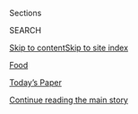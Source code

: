 <div id="app">

<div>

<div class="NYTAppHideMasthead css-zz1s19 e1suatyy0">

<div class="section css-ui9rw0 e1suatyy2">

<div class="css-11hrj97 er09x8g0">

<div class="css-6n7j50">

</div>

<span class="css-1dv1kvn">Sections</span>

<div class="css-10488qs">

<span class="css-1dv1kvn">SEARCH</span>

</div>

[Skip to content](#site-content)[Skip to site
index](#site-index)

</div>

<div id="masthead-section-label" class="css-1fnb9ct eaxe0e00">

[Food](https://www.nytimes.com/section/food)

</div>

<div class="css-10698na e1huz5gh0">

</div>

</div>

<div id="masthead-bar-one" class="section hasLinks css-15hmgas e1csuq9d3">

<div class="css-uqyvli e1csuq9d0">

</div>

<div class="css-1uqjmks e1csuq9d1">

</div>

<div class="css-9e9ivx">

[](https://myaccount.nytimes.com/auth/login?response_type=cookie&client_id=vi)

</div>

<div class="css-1bvtpon e1csuq9d2">

[Today’s Paper](https://www.nytimes.com/section/todayspaper)

</div>

</div>

</div>

</div>

<div data-aria-hidden="false">

<div id="site-content" data-role="main">

<div id="top-wrapper" class="css-15p45cc eaca97t0" type="top">

<div id="top-slug" class="css-19x0jxb eaca97t1" hidden="">

Advertisement

</div>

[Continue reading the main
story](#after-top)

<div class="ad top-wrapper" style="text-align:center;height:100%;display:block;min-height:90px">

<div id="top" class="place-ad" data-position="top" data-size-key="top">

</div>

</div>

<div id="after-top">

</div>

</div>

<div id="collection-food" class="section css-15h4p1b e9abtgs0">

<div class="css-1j21atc e1svk9qx1">

<div class="css-fmiefx e1svk9qx2">

<div class="css-1hk7r2m eu54l5x0">

<div id="sponsor-wrapper" class="css-7a1pgi eaca97t0" type="sponsor" hidden="">

<div id="sponsor-slug" class="css-1l4mleb eaca97t1" hidden="">

Supported by

</div>

[Continue reading the main
story](#after-sponsor)

<div id="sponsor" class="ad sponsor-wrapper" style="text-align:left;height:100%;display:block">

</div>

<div id="after-sponsor">

</div>

</div>

</div>

</div>

<div class="css-nfcc9b e1svk9qx3">

<div class="css-vl9dhg e1svk9qx5">

<div class="css-1nrhkj6 e1svk9qx6">

# Food

<div class="follow-button-placeholder" data-collection-id="">

</div>

</div>

</div>

</div>

</div>

1.  [Wine, Beer & Cocktails](/section/food/drinks)
2.  [Restaurant
Reviews](/reviews/dining)

<div class="css-6knu33 eoqylgt0">

<div class="supplemental-header">

<div class="module-body">

<div style="max-width:100%;margin:0 auto">

<div class="css-191iepd" data-id="100000005404864" data-slug="cooking-search" style="max-width:1050px">

</div>

</div>

</div>

</div>

</div>

<div class="css-4svvz1 ekkqrpp0">

<div id="collection-highlights-container" class="section css-18l1u7x e46isfb1">

<div class="css-m1whxf ekkqrpp1">

## Highlights

1.  ![<span class="css-1nk1g0h e1oaj3zl2"><span class="css-1dv1kvn">Credit</span>Linda
    Xiao for The New York Times. Food Stylist: Monica
    Pierini.</span>](https://static01.nyt.com/images/2020/08/05/dining/31Appe1/merlin_174968421_376ca7c2-8fbb-405b-95ab-a08b89e65471-threeByTwoMediumAt2X.jpg)
    
    <div class="css-xbztij">
    
    <div class="css-1hyfx7x">
    
    [![](https://static01.nyt.com/images/2020/08/05/dining/31Appe1/merlin_174968421_376ca7c2-8fbb-405b-95ab-a08b89e65471-thumbStandard.jpg)](/2020/07/31/dining/farro-corn-chickpea-salad-recipe.html)
    
    </div>
    
    ### A Good Appetite
    
    ## [Chewy Meets Crispy in This Summery Salad](/2020/07/31/dining/farro-corn-chickpea-salad-recipe.html)
    
    This satisfying bowl gets its bite from farro, its crunch from
    spiced chickpeas, and its sweetness from roasted corn and slivered
    fennel.
    
    <span class="css-me3p27"></span><span class="css-1dydysp e4e4i5l3"></span><span class="css-9voj2j">By
    <span class="css-1baulvz last-byline" itemprop="name">Melissa
    Clark</span></span>
    
    </div>

2.  1.  ![<span class="css-1nk1g0h e1oaj3zl2"><span class="css-1dv1kvn">Credit</span>Lelanie
        Foster for The New York
        Times</span>](https://static01.nyt.com/images/2020/08/05/dining/05fishmarket1/05fishmarket1-jumbo.jpg)
        
        <div class="css-1r9cexg">
        
        <div class="css-1ox3lt4">
        
        [![](https://static01.nyt.com/images/2020/08/05/dining/05fishmarket1/05fishmarket1-thumbStandard.jpg)](/2020/07/30/dining/famous-fish-market-harlem.html)
        
        </div>
        
        ## [A Harlem Restaurant That’s Withstood Gentrification, a Pandemic and Time](/2020/07/30/dining/famous-fish-market-harlem.html)
        
        Long lines are still forming at Famous Fish Market, a
        Black-owned business that’s been in the same family for nearly
        50
        years.
        
        <span class="css-me3p27"></span><span class="css-1dydysp e4e4i5l3"></span><span class="css-9voj2j">By
        <span class="css-1baulvz last-byline" itemprop="name">Kayla
        Stewart</span></span>
        
        </div>
    
    2.  ![<span class="css-1nk1g0h e1oaj3zl2"><span class="css-1dv1kvn">Credit</span>Tony
        Cenicola/The New York
        Times</span>](https://static01.nyt.com/images/2020/07/08/dining/08Next-a/merlin_173938650_0f69f93f-76ba-44ec-b62a-5dc7c457e5ff-threeByTwoMediumAt2X.jpg)
        
        <div class="css-1r9cexg">
        
        <div class="css-1ox3lt4">
        
        [![](https://static01.nyt.com/images/2020/07/08/dining/08Next-a/merlin_173938650_0f69f93f-76ba-44ec-b62a-5dc7c457e5ff-thumbStandard.jpg)](/2020/07/30/dining/drinks/wine-school-verdicchio-di-matelica.html)
        
        </div>
        
        ### Wine School
        
        ## [What Is a Great Wine? Verdicchio di Matelica Has Some Ideas](/2020/07/30/dining/drinks/wine-school-verdicchio-di-matelica.html)
        
        This Italian white doesn’t necessarily follow the conventions of
        greatness, but it raises questions worth
        considering.
        
        <span class="css-me3p27"></span><span class="css-1dydysp e4e4i5l3"></span><span class="css-9voj2j">By
        <span class="css-1baulvz last-byline" itemprop="name">Eric
        Asimov</span></span>
        
        </div>
    
    3.  ![<span class="css-1nk1g0h e1oaj3zl2"><span class="css-1dv1kvn">Credit</span>Kristoffer
        Paulsen for The New York
        Times</span>](https://static01.nyt.com/images/2020/07/29/dining/28fare1/merlin_174758739_a4877efc-01ca-4572-83a6-9213dc8aab01-threeByTwoMediumAt2X.jpg)
        
        <div class="css-1r9cexg">
        
        <div class="css-1ox3lt4">
        
        [![](https://static01.nyt.com/images/2020/07/29/dining/28fare1/merlin_174758739_a4877efc-01ca-4572-83a6-9213dc8aab01-thumbStandard.jpg)](/2020/07/28/dining/melbourne-restaurants-coronavirus.html)
        
        </div>
        
        ### Critic’s Notebook
        
        ## [The Pandemic Could End the Age of Midpriced Dining](/2020/07/28/dining/melbourne-restaurants-coronavirus.html)
        
        When Melbourne restaurants reopened after lockdown, owners got
        creative, and dinner got far more
        expensive.
        
        <span class="css-me3p27"></span><span class="css-1dydysp e4e4i5l3"></span><span class="css-9voj2j">By
        <span class="css-1baulvz last-byline" itemprop="name">Besha
        Rodell</span></span>
        
        </div>

</div>

<div class="css-1xdhyk6 e46isfb0">

<div class="css-zk12ih ef6si7p0">

1.  ![<span class="css-1hhnwbi e1oaj3zl2"><span class="css-1dv1kvn">Credit</span>Joshua
    Lott for The New York
    Times</span>](https://static01.nyt.com/images/2020/07/29/dining/29virus-ever2/29virus-ever2-videoLarge.jpg)
    
    <div class="css-10wtrbd">
    
    ## [How to Open a Top-Tier Restaurant in a Pandemic? Rethink Everything](/2020/07/28/dining/ever-chicago-restaurant-coronavirus.html)
    
    This one, Ever, debuts Tuesday in Chicago with a pricey tasting menu
    and a world-class chef. But on the road to its opening, lofty
    visions have met hard
    reality.
    
    <span class="css-me3p27"></span><span class="css-1dydysp e4e4i5l3"></span><span class="css-9voj2j">By
    <span class="css-1baulvz last-byline" itemprop="name">Mark
    Caro</span></span>
    
    </div>

2.  ### Wine School
    
    ![<span class="css-1hhnwbi e1oaj3zl2"><span class="css-1dv1kvn">Credit</span>Tony
    Cenicola/The New York
    Times</span>](https://static01.nyt.com/images/2020/08/05/dining/05Next-a/05Next-a-videoLarge.jpg)
    
    <div class="css-10wtrbd">
    
    ## [Revisiting Zinfandel From a Less Brawny Angle](/2020/07/30/dining/drinks/wine-school-assignment-zinfandel.html)
    
    Do zins needs to be alcoholic to be good? A few are made in a more
    restrained style. Do they have much to say, or have they sacrificed
    personality?
    
    <span class="css-me3p27"></span><span class="css-1dydysp e4e4i5l3"></span><span class="css-9voj2j">By
    <span class="css-1baulvz last-byline" itemprop="name">Eric
    Asimov</span></span>
    
    </div>

3.  ### From the Pantry
    
    ![<span class="css-1hhnwbi e1oaj3zl2"><span class="css-1dv1kvn">Credit</span>Melissa
    Clark/The New York
    Times</span>](https://static01.nyt.com/images/2020/07/29/dining/29Pantry-blog/merlin_175074264_18ba7c62-bb49-492e-9163-8774b2b21697-videoLarge.jpg)
    
    <div class="css-10wtrbd">
    
    ## [This Watermelon Salad Is Meant for Hot Days](/2020/07/29/dining/watermelon-salad-recipe.html)
    
    You can use any kind of pickled chiles in this refreshing summery
    dish.
    
    <span class="css-me3p27"></span><span class="css-1dydysp e4e4i5l3"></span><span class="css-9voj2j">By
    <span class="css-1baulvz last-byline" itemprop="name">Melissa
    Clark</span></span>
    
    </div>

4.  ### off the menu
    
    ![<span class="css-1hhnwbi e1oaj3zl2"><span class="css-1dv1kvn">Credit</span>Stephen
    Speranza for The New York
    Times</span>](https://static01.nyt.com/images/2020/07/29/dining/29off1/29off1-videoLarge-v2.jpg)
    
    <div class="css-10wtrbd">
    
    ## [Kokomo, With a Caribbean-Influenced Menu, Opens](/2020/07/28/dining/nyc-restaurant-news.html)
    
    The latest from the Little Tong team, Uighur food in Lower
    Manhattan, and more restaurant
    news.
    
    <span class="css-me3p27"></span><span class="css-1dydysp e4e4i5l3"></span><span class="css-9voj2j">By
    <span class="css-1baulvz last-byline" itemprop="name">Florence
    Fabricant</span></span>
    
    </div>

5.  ![<span class="css-1hhnwbi e1oaj3zl2"><span class="css-1dv1kvn">Credit</span>Johnny
    Miller for The New York Times. Food Stylist: Rebecca
    Jurkevich.</span>](https://static01.nyt.com/images/2020/07/29/dining/27yogurt/27yogurt-videoLarge.jpg)
    
    <div class="css-10wtrbd">
    
    ## [Finding Balance in a Summer Side](/2020/07/27/dining/cucumbers-yogurt-recipe.html)
    
    Crunchy cucumbers meet creamy yogurt in this cold-marinated cucumber
    salad.
    
    <span class="css-me3p27"></span><span class="css-1dydysp e4e4i5l3"></span><span class="css-9voj2j">By
    <span class="css-1baulvz last-byline" itemprop="name">Yewande
    Komolafe</span></span>
    
    </div>

</div>

</div>

<div class="css-1xdhyk6 e46isfb0">

<div class="css-zk12ih ef6si7p0">

1.  ![<span class="css-1hhnwbi e1oaj3zl2"><span class="css-1dv1kvn">Credit</span>Andrew
    Scrivani for The New York
    Times</span>](https://static01.nyt.com/images/2020/07/29/dining/27Otto1/27Otto1-videoLarge.jpg)
    
    <div class="css-10wtrbd">
    
    ## [A Breakfast Crumble for Early Birds With a Sweet Tooth](/2020/07/27/dining/breakfast-crumble-recipe.html)
    
    What started out as French toast, a morning favorite at Yotam
    Ottolenghi’s house, evolved into this warm, fruity
    treat.
    
    <span class="css-me3p27"></span><span class="css-1dydysp e4e4i5l3"></span><span class="css-9voj2j">By
    <span class="css-1baulvz last-byline" itemprop="name">Yotam
    Ottolenghi</span></span>
    
    </div>

2.  ![<span class="css-1hhnwbi e1oaj3zl2"><span class="css-1dv1kvn">Credit</span>Tara
    Donne for The New York Times. Food Stylist: Chris
    Lanier.</span>](https://static01.nyt.com/images/2020/07/29/dining/29Ribs4/29Ribs4-videoLarge-v2.jpg)
    
    <div class="css-10wtrbd">
    
    ## [6 Steps to the Best Barbecued Ribs](/2020/07/24/dining/bbq-ribs-recipe.html)
    
    A backyard grill can easily produce the spicy, smoky slabs that for
    many are barbecue’s ultimate
    prize.
    
    <span class="css-me3p27"></span><span class="css-1dydysp e4e4i5l3"></span><span class="css-9voj2j">By
    <span class="css-1baulvz last-byline" itemprop="name">Steven
    Raichlen</span></span>
    
    </div>

3.  ![<span class="css-1hhnwbi e1oaj3zl2"><span class="css-1dv1kvn">Credit</span>Johnny
    Miller for The New York Times. Food Stylist: Rebecca
    Jurkevich</span>](https://static01.nyt.com/images/2020/07/29/dining/27Cherry/merlin_174807387_e7b67a2d-7147-4b55-90a3-108ee9cfdff8-videoLarge.jpg)
    
    <div class="css-10wtrbd">
    
    ## [Cherries Belong in More Than Pie](/2020/07/24/dining/cherry-salad-recipe.html)
    
    Turn them into something savory, alongside charred scallions and
    creamy raw
    pistachios.
    
    <span class="css-me3p27"></span><span class="css-1dydysp e4e4i5l3"></span><span class="css-9voj2j">By
    <span class="css-1baulvz last-byline" itemprop="name">Angela
    Dimayuga</span></span>
    
    </div>

4.  ![<span class="css-1hhnwbi e1oaj3zl2"><span class="css-1dv1kvn">Credit</span>Brittainy
    Newman for The New York
    Times</span>](https://static01.nyt.com/images/2020/07/22/dining/21Buford1/21Buford1-videoLarge.jpg)
    
    <div class="css-10wtrbd">
    
    ## [Zooming In on Bill Buford’s Latest Obsession](/2020/07/21/dining/bill-buford-dirt-book-chicken-recipe.html)
    
    The author spent more than a decade seeking the heart of French
    cuisine for his new book, “Dirt.” But in quarantine, he just wants
    to make the perfect
    chicken.
    
    <span class="css-me3p27"></span><span class="css-1dydysp e4e4i5l3"></span><span class="css-9voj2j">By
    <span class="css-1baulvz last-byline" itemprop="name">Pete
    Wells</span></span>
    
    </div>

5.  ### Front Burner
    
    ![<span class="css-1hhnwbi e1oaj3zl2"><span class="css-1dv1kvn">Credit</span>Oak
    and
    Melanin</span>](https://static01.nyt.com/images/2020/07/29/dining/27burner-vodka/27burner-vodka-videoLarge.jpg)
    
    <div class="css-10wtrbd">
    
    ## [A Vodka for Gin Lovers](/2020/07/27/dining/amass-vodka.html)
    
    Amass, distilled in Copenhagen, delivers floral notes for that
    martini or tonic drink, without gin’s lash of
    juniper.
    
    <span class="css-me3p27"></span><span class="css-1dydysp e4e4i5l3"></span><span class="css-9voj2j">By
    <span class="css-1baulvz last-byline" itemprop="name">Florence
    Fabricant</span></span>
    
    </div>

</div>

</div>

</div>

<div id="mid1-wrapper" class="css-1mn4oms eaca97t0" type="rank">

<div id="mid1-slug" class="css-1tag3rd eaca97t1">

Advertisement

</div>

[Continue reading the main
story](#after-mid1)

<div id="mid1" class="ad mid1-wrapper" style="text-align:center;height:100%;display:block">

</div>

<div id="after-mid1">

</div>

</div>

</div>

<div class="css-185go5a e1o5byef0">

<div class="css-15cbhtu">

  - [Latest](#stream-panel)
  - <span class="css-6n7j50">Search</span>
    <div class="control">
    <div class="label-container css-1dv1kvn">
    Search
    </div>
    <div class="css-wm4t3d">
    **<span id="clear-search-input" class="css-1dv1kvn">Clear this text
    input</span>
    </div>
    </div>
    <span class="css-1iovbfw"></span>

<div id="stream-panel" class="section css-8msx5b e1jz0cab1">

<div class="css-13mho3u">

1.  
    
    <div class="css-1cp3ece">
    
    <div class="css-1l4spti">
    
    [](/2020/07/31/at-home/newsletter.html)
    
    <div class="css-79elbk">
    
    ![](https://static01.nyt.com/images/2020/07/31/arts/30go-gos/30go-gos-thumbWide.jpg?quality=75&auto=webp&disable=upscale)
    
    </div>
    
    ### <span class="css-m70j1g">at home newsletter</span>
    
    ## This Week, Clean Your Stove
    
    Some straightforward advice for a reader who feels directionless
    
    <div class="css-1nqbnmb ea5icrr0">
    
    By <span class="css-1n7hynb">Sam
    Sifton</span>
    
    </div>
    
    </div>
    
    <div class="css-1lc2l26 e1xfvim33">
    
    </div>
    
    </div>

2.  
    
    <div class="css-1cp3ece">
    
    <div class="css-1l4spti">
    
    [](/2020/07/31/nyregion/nello-liquor-license-suspended.html)
    
    <div class="css-79elbk">
    
    ![](https://static01.nyt.com/images/2020/07/31/nyregion/31nyvirus-nello1/31nyvirus-nello1-thumbWide.jpg?quality=75&auto=webp&disable=upscale)
    
    </div>
    
    ## Nello, Beloved by Rich New Yorkers, Is Dinged Over Illicit Indoor Dining
    
    The Upper East Side restaurant was accused of serving eight people
    inside, violating New York’s orders.
    
    <div class="css-1nqbnmb ea5icrr0">
    
    By <span class="css-1n7hynb">Michael
    Gold</span>
    
    </div>
    
    </div>
    
    <div class="css-1lc2l26 e1xfvim33">
    
    </div>
    
    </div>

3.  
    
    <div class="css-1cp3ece">
    
    <div class="css-1l4spti">
    
    [](/2020/07/31/dining/low-key-cooking.html)
    
    <div class="css-79elbk">
    
    ![](https://static01.nyt.com/images/2020/08/02/dining/as-ginger-lime-chicken/as-ginger-lime-chicken-thumbWide.jpg?quality=75&auto=webp&disable=upscale)
    
    </div>
    
    ## Low-Key Cooking
    
    These recipes are simple and satisfying enough for those sweet and
    drowsy August days.
    
    <div class="css-1nqbnmb ea5icrr0">
    
    By <span class="css-1n7hynb">Emily
    Weinstein</span>
    
    </div>
    
    </div>
    
    <div class="css-1lc2l26 e1xfvim33">
    
    </div>
    
    </div>

4.  
    
    <div class="css-1cp3ece">
    
    <div class="css-1l4spti">
    
    [](/2020/07/31/dining/what-to-cook-this-weekend.html)
    
    <div class="css-79elbk">
    
    ![](https://static01.nyt.com/images/2020/08/02/magazine/02mag-eat/02mag-eat-thumbWide.jpg?quality=75&auto=webp&disable=upscale)
    
    </div>
    
    ## What to Cook This Weekend
    
    Let Gabrielle Hamilton’s latest recipe, for eggplant croquettes,
    give your cooking new life.
    
    <div class="css-1nqbnmb ea5icrr0">
    
    By <span class="css-1n7hynb">Sam
    Sifton</span>
    
    </div>
    
    </div>
    
    <div class="css-1lc2l26 e1xfvim33">
    
    </div>
    
    </div>

5.  
    
    <div class="css-1cp3ece">
    
    <div class="css-1l4spti">
    
    [](/2020/07/30/t-magazine/the-t-list-five-things-we-recommend-this-week.html)
    
    <div class="css-79elbk">
    
    ![](https://static01.nyt.com/images/2020/07/31/t-magazine/29tmag-newsletter-slide-8YU1-print/29tmag-newsletter-slide-8YU1-thumbWide.jpg?quality=75&auto=webp&disable=upscale)
    
    </div>
    
    ## The T List: Five Things We Recommend This Week
    
    Farm dining, a Parisian floral gallery, Ruth Asawa stamps — and
    more.
    
    <div class="css-1nqbnmb ea5icrr0">
    
    </div>
    
    </div>
    
    <div class="css-1lc2l26 e1xfvim33">
    
    </div>
    
    </div>

6.  
    
    <div class="css-1cp3ece">
    
    <div class="css-1l4spti">
    
    [](/2020/07/30/nyregion/coronavirus-nyc-tourism-restaurants.html)
    
    <div class="css-79elbk">
    
    ![](https://static01.nyt.com/images/2020/08/02/nyregion/02REFER2/00nyvirus-touristfood-thumbWide.jpg?quality=75&auto=webp&disable=upscale)
    
    </div>
    
    ## Food Tourists Trickle In to New York’s Pandemic Dining Scene
    
    Visitors — as long as they don’t come from a quarantine state — are
    enjoying the city’s rooftop bars and sidewalk restaurants.
    
    <div class="css-1nqbnmb ea5icrr0">
    
    By <span class="css-1n7hynb">Alyson
    Krueger</span>
    
    </div>
    
    </div>
    
    <div class="css-1lc2l26 e1xfvim33">
    
    </div>
    
    </div>

7.  
    
    <div class="css-1cp3ece">
    
    <div class="css-1l4spti">
    
    [](/2020/07/29/at-home/newsletter.html)
    
    <div class="css-79elbk">
    
    ![](https://static01.nyt.com/images/2020/07/29/multimedia/29ah-newsletter-top/29ah-newsletter-top-thumbWide.jpg?quality=75&auto=webp&disable=upscale)
    
    </div>
    
    ### <span class="css-m70j1g">At Home Newsletter</span>
    
    ## It’s Time to Head to the Woods
    
    Answering a reader’s question about what to do with vacation time
    when standard travel seems problematic.
    
    <div class="css-1nqbnmb ea5icrr0">
    
    By <span class="css-1n7hynb">Sam
    Sifton</span>
    
    </div>
    
    </div>
    
    <div class="css-1lc2l26 e1xfvim33">
    
    </div>
    
    </div>

8.  
    
    <div class="css-1cp3ece">
    
    <div class="css-1l4spti">
    
    [](/2020/07/29/t-magazine/skye-mcalpine-pasta-cooking.html)
    
    <div class="css-79elbk">
    
    ![](https://static01.nyt.com/images/2020/07/28/t-magazine/27tmag-mcalpine-slide-GUB5/27tmag-mcalpine-slide-GUB5-thumbWide.jpg?quality=75&auto=webp&disable=upscale)
    
    </div>
    
    ### <span class="css-m70j1g">One Good Meal</span>
    
    ## A Food Writer’s Sicilian Pasta Dish — and Tips for Sharing It
    
    Skye McAlpine has made a name for herself serving bountiful meals to
    large groups of friends. During lockdown, she’s discovered the joy
    of cooking for just one or two.
    
    <div class="css-1nqbnmb ea5icrr0">
    
    By <span class="css-1n7hynb">Isabel
    Wilkinson</span>
    
    </div>
    
    </div>
    
    <div class="css-1lc2l26 e1xfvim33">
    
    </div>
    
    </div>

9.  
    
    <div class="css-1cp3ece">
    
    <div class="css-1l4spti">
    
    [](/2020/07/29/dining/what-to-cook-right-now.html)
    
    <div class="css-79elbk">
    
    ![](https://static01.nyt.com/images/2020/08/02/dining/yf-baked-feta/yf-baked-feta-thumbWide.jpg?quality=75&auto=webp&disable=upscale)
    
    </div>
    
    ## What to Cook Right Now
    
    Make a no-recipe recipe for gochujang spaghetti, or follow some more
    formal instruction and prepare a sheet-pan baked feta.
    
    <div class="css-1nqbnmb ea5icrr0">
    
    By <span class="css-1n7hynb">Sam
    Sifton</span>
    
    </div>
    
    </div>
    
    <div class="css-1lc2l26 e1xfvim33">
    
    </div>
    
    </div>

10. 
    
    <div class="css-1cp3ece">
    
    <div class="css-1l4spti">
    
    [](/2020/07/29/well/move/blood-sugar-diet-foods-workouts-exercise-muscles.html)
    
    <div class="css-79elbk">
    
    ![](https://static01.nyt.com/images/2020/08/04/well/physed-runner/physed-runner-thumbWide-v2.jpg?quality=75&auto=webp&disable=upscale)
    
    </div>
    
    ### <span class="css-m70j1g">Phys Ed</span>
    
    ## Is Your Blood Sugar Undermining Your Workouts?
    
    Eating a diet high in sugar and processed foods could dent our
    long-term health in part by changing how well our bodies respond to
    exercise.
    
    <div class="css-1nqbnmb ea5icrr0">
    
    By <span class="css-1n7hynb">Gretchen Reynolds</span>
    
    </div>
    
    </div>
    
    <div class="css-1lc2l26 e1xfvim33">
    
    </div>
    
    </div>

<div class="css-13mho3u">

<div class="css-1t62hi8">

<div class="css-1stvaey">

Show
More

<div>

<div style="border:0;clip:rect(0 0 0 0);height:1px;margin:-1px;overflow:hidden;white-space:nowrap;padding:0;width:1px;position:absolute" data-role="log" data-aria-live="assertive">

</div>

<div style="border:0;clip:rect(0 0 0 0);height:1px;margin:-1px;overflow:hidden;white-space:nowrap;padding:0;width:1px;position:absolute" data-role="log" data-aria-live="assertive">

</div>

<div style="border:0;clip:rect(0 0 0 0);height:1px;margin:-1px;overflow:hidden;white-space:nowrap;padding:0;width:1px;position:absolute" data-role="log" data-aria-live="polite">

</div>

<div style="border:0;clip:rect(0 0 0 0);height:1px;margin:-1px;overflow:hidden;white-space:nowrap;padding:0;width:1px;position:absolute" data-role="log" data-aria-live="polite">

</div>

</div>

</div>

</div>

</div>

</div>

<div class="css-g6hk37 supplemental">

<div id="mid2-wrapper" class="css-10wkyv7 eaca97t0" type="lede">

<div id="mid2-slug" class="css-1tag3rd eaca97t1">

Advertisement

</div>

[Continue reading the main
story](#after-mid2)

<div id="mid2" class="ad mid2-wrapper" style="text-align:center;height:100%;display:block;min-height:250px">

</div>

<div id="after-mid2">

</div>

</div>

## Cooking Newsletter

<div class="css-hftqp3">

Get regular updates from NYT Cooking, with recipe suggestions, cooking
tips and shopping advice. And download Cooking for iPhone and iPad in
the [App
Store](https://itunes.apple.com/us/app/nyt-cooking-recipes-from-new/id911422904?mt=8).

</div>

[SIGN UP](/newsletters/signup/CK)

<div id="mktg-wrapper" class="css-oxle51 eaca97t0" type="mktg">

<div id="mktg-slug" class="css-1tag3rd eaca97t1">

Advertisement

</div>

[Continue reading the main
story](#after-mktg)

<div id="mktg" class="ad mktg-wrapper" style="text-align:center;height:100%;display:block">

</div>

<div id="after-mktg">

</div>

</div>

## Follow Us

<div class="module-body">

  - [**<span data-aria-hidden="true">nytfood</span><span class="css-1dv1kvn">twitter
    page for
    nytfood</span>](https://twitter.com/nytfood)
  - [**<span data-aria-hidden="true">nytcooking</span><span class="css-1dv1kvn">instagram
    page for
    nytcooking</span>](https://instagram.com/nytcooking)
  - [**<span data-aria-hidden="true">nytcooking</span><span class="css-1dv1kvn">facebook
    page for
    nytcooking</span>](https://www.facebook.com/nytcooking)
  - [**<span data-aria-hidden="true">nytcooking</span><span class="css-1dv1kvn">pinterest
    page for nytcooking</span>](https://pinterest.com/nytcooking)

</div>

</div>

</div>

</div>

</div>

</div>

</div>

## Site Index

<div>

</div>

## Site Information Navigation

  - [© <span>2020</span> <span>The New York Times
    Company</span>](https://help.nytimes.com/hc/en-us/articles/115014792127-Copyright-notice)

<!-- end list -->

  - [NYTCo](https://www.nytco.com/)
  - [Contact
    Us](https://help.nytimes.com/hc/en-us/articles/115015385887-Contact-Us)
  - [Work with us](https://www.nytco.com/careers/)
  - [Advertise](https://nytmediakit.com/)
  - [T Brand Studio](http://www.tbrandstudio.com/)
  - [Your Ad
    Choices](https://www.nytimes.com/privacy/cookie-policy#how-do-i-manage-trackers)
  - [Privacy](https://www.nytimes.com/privacy)
  - [Terms of
    Service](https://help.nytimes.com/hc/en-us/articles/115014893428-Terms-of-service)
  - [Terms of
    Sale](https://help.nytimes.com/hc/en-us/articles/115014893968-Terms-of-sale)
  - [Site
    Map](https://spiderbites.nytimes.com)
  - [Help](https://help.nytimes.com/hc/en-us)
  - [Subscriptions](https://www.nytimes.com/subscription?campaignId=37WXW)

</div>

</div>
